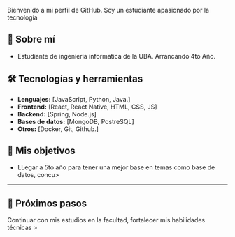 Bienvenido a mi perfil de GitHub. Soy un estudiante apasionado por la tecnologia

## 🚀 Sobre mí
- Estudiante de ingenieria informatica de la UBA. Arrancando 4to Año.

## 🛠️ Tecnologías y herramientas
- **Lenguajes:** [JavaScript, Python, Java.]
- **Frontend:** [React, React Native, HTML, CSS, JS]
- **Backend:** [Spring, Node.js]
- **Bases de datos:** [MongoDB, PostreSQL]
- **Otros:** [Docker, Git, Github.]

## 🌟 Mis objetivos
- LLegar a 5to año para tener una mejor base en temas como base de datos, concu>

---

## 🎯 Próximos pasos
Continuar con mis estudios en la facultad, fortalecer mis habilidades técnicas >

